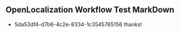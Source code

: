 ## OpenLocalization Workflow Test MarkDown
* 5da53df4-d7b6-4c2e-8334-1c3545765156 thanks!

<!--HONumber=Aug16_HO4-->


